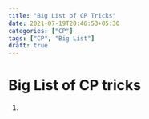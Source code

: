 ```yaml
---
title: "Big List of CP Tricks"
date: 2021-07-19T20:46:53+05:30
categories: ["CP"]
tags: ["CP", "Big List"]
draft: true
---
```


# Big List of CP tricks

1. 
